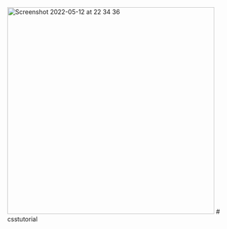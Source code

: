 <img width="471" alt="Screenshot 2022-05-12 at 22 34 36" src="https://user-images.githubusercontent.com/64640469/168272342-b9a88705-3883-4a94-8844-719d7896ddb8.png">
# csstutorial
